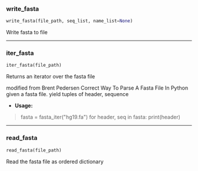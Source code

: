### write_fasta


```python
write_fasta(file_path, seq_list, name_list=None)
```


Write fasta to file

----

### iter_fasta


```python
iter_fasta(file_path)
```


Returns an iterator over the fasta file


modified from Brent Pedersen
Correct Way To Parse A Fasta File In Python
given a fasta file. yield tuples of header, sequence

- ____Usage__:__

> fasta = fasta_iter("hg19.fa")
> for header, seq in fasta:
>   print(header)

----

### read_fasta


```python
read_fasta(file_path)
```


Read the fasta file as ordered dictionary
